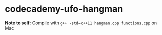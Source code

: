 # codecademy-ufo-hangman

__Note to self:__ Compile with `g++ -std=c++11 hangman.cpp functions.cpp` on Mac
